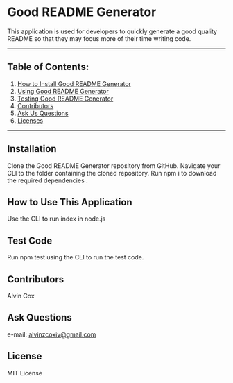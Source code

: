 # Good README Generator

  This application is used for developers to quickly generate a good quality README so that they may focus more of their time writing code.

  ***

  ## Table of Contents:

  1. [How to Install Good README Generator](#Installation)
  2. [Using Good README Generator](#How%20To%20Use%20This%20Application)
  3. [Testing Good README Generator](#Test%20Code)
  4. [Contributors](#Contributors)
  5. [Ask Us Questions](#Ask%20Questions)
  6. [Licenses](#License)

  ***

  ## Installation

  Clone the Good README Generator repository from GitHub. Navigate your CLI to the folder containing the cloned repository. Run npm i to download the required dependencies .

  ## How to Use This Application

  Use the CLI to run index in node.js

  ## Test Code

  Run npm test using the CLI to run the test code.

  ## Contributors

  Alvin Cox

  ## Ask Questions

  e-mail: alvinzcoxiv@gmail.com

  ## License

  MIT License

